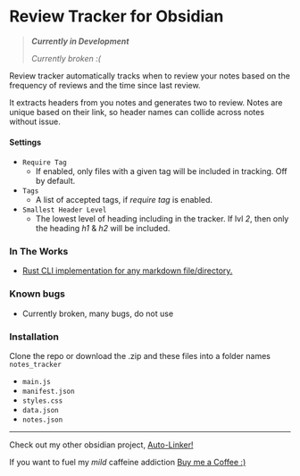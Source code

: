 # Review Tracker for Obsidian 
> ***Currently in Development*** 
>
> *Currently broken :(*

Review tracker automatically tracks when to review your notes based on the frequency of reviews and the time since last review. 

It extracts headers from you notes and generates two to review. Notes are unique based on their link, so header names can collide across notes without issue.

#### Settings
- `Require Tag`
	- If enabled, only files with a given tag will be included in tracking. Off by default.
- `Tags`
	- A list of accepted tags, if *require tag* is enabled.
- `Smallest Header Level`
	- The lowest level of heading including in the tracker. If lvl *2*, then only the heading *h1* & *h2* will be included.


### In The Works
- [Rust CLI implementation for any markdown file/directory.](https://github.com/ThomasChambers15243/Review-Tracker)

### Known bugs
- Currently broken, many bugs, do not use

### Installation 
Clone the repo or download the .zip and these files into a folder names `notes_tracker`
- `main.js`
- `manifest.json`
- `styles.css`
- `data.json`
- `notes.json`

---
Check out my other obsidian project, [Auto-Linker!](https://github.com/ThomasChambers15243/Obsidian-Auto-Linker/tree/main)

If you want to fuel my *mild* caffeine addiction
[Buy me a Coffee :)](https://www.buymeacoffee.com/TomChambers)